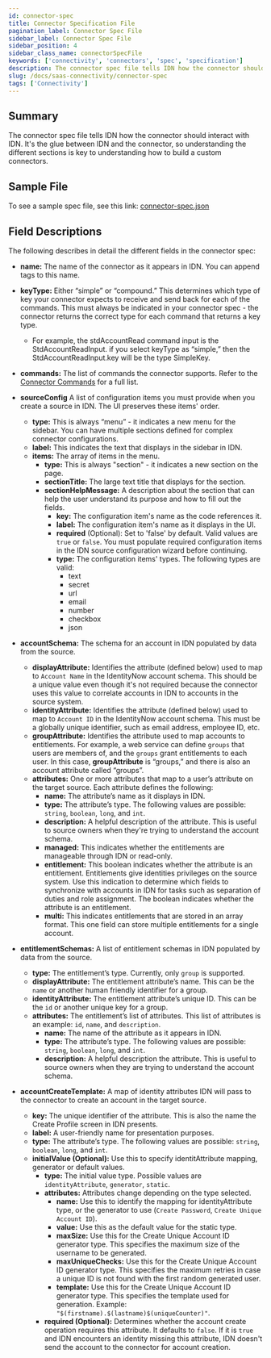 ```yaml
---
id: connector-spec
title: Connector Specification File
pagination_label: Connector Spec File
sidebar_label: Connector Spec File
sidebar_position: 4
sidebar_class_name: connectorSpecFile
keywords: ['connectivity', 'connectors', 'spec', 'specification']
description: The connector spec file tells IDN how the connector should interact between IDN and the custom connector. It is the glue between IDN and the connector, so understanding the different sections is key to understanding how to build a custom connectors.
slug: /docs/saas-connectivity/connector-spec
tags: ['Connectivity']
---
```


## Summary

The connector spec file tells IDN how the connector should interact with IDN. It's the glue between IDN and the connector, so understanding the different sections is key to understanding how to build a custom connectors.

## Sample File

To see a sample spec file, see this link: [connector-spec.json](https://github.com/sailpoint-oss/airtable-example-connector/blob/main/connector-spec.json)

## Field Descriptions

The following describes in detail the different fields in the connector spec:

- **name:** The name of the connector as it appears in IDN. You can append tags to this name.

- **keyType:** Either “simple” or “compound.” This determines which type of key your connector expects to receive and send back for each of the commands. This must always be indicated in your connector spec - the connector returns the correct type for each command that returns a key type.

  - For example, the stdAccountRead command input is the StdAccountReadInput. if you select keyType as “simple,” then the StdAccountReadInput.key will be the type SimpleKey.

- **commands:** The list of commands the connector supports. Refer to the [Connector Commands](https://developer.sailpoint.com/idn/docs/saas-connectivity/connector-commands) for a full list. 
- **sourceConfig** A list of configuration items you must provide when you create a source in IDN. The UI preserves these items' order. 
  - **type:** This is always “menu” - it indicates a new menu for the sidebar. You can have multiple sections defined for complex connector configurations.
  - **label:** This indicates the text that displays in the sidebar in IDN.
  - **items:** The array of items in the menu.
    - **type:** This is always "section" - it indicates a new section on the page.
    - **sectionTitle:** The large text title that displays for the section.
    - **sectionHelpMessage:** A description about the section that can help the user understand its purpose and how to fill out the fields.
      - **key:** The configuration item's name as the code references it.
      - **label:** The configuration item's name as it displays in the UI.
      - **required** (Optional): Set to 'false' by default. Valid values are `true` or `false`. You must populate required configuration items in the IDN source configuration wizard before continuing.
      - **type:** The configuration items' types. The following types are valid:
        - text
        - secret
        - url
        - email
        - number
        - checkbox
        - json
- **accountSchema:** The schema for an account in IDN populated by data from the source.
  - **displayAttribute:** Identifies the attribute (defined below) used to map to `Account Name` in the IdentityNow account schema. This should be a unique value even though it's not required because the connector uses this value to correlate accounts in IDN to accounts in the source system.
  - **identityAttribute:** Identifies the attribute (defined below) used to map to `Account ID` in the IdentityNow account schema. This must be a globally unique identifier, such as email address, employee ID, etc.
  - **groupAttribute:** Identifies the attribute used to map accounts to entitlements. For example, a web service can define `groups` that users are members of, and the `groups` grant entitlements to each user. In this case, **groupAttribute** is “groups,” and there is also an account attribute called “groups”.
  - **attributes:** One or more attributes that map to a user’s attribute on the target source. Each attribute defines the following:
    - **name:** The attribute’s name as it displays in IDN.
    - **type:** The attribute’s type. The following values are possible: `string`, `boolean`, `long`, and `int`.
    - **description:** A helpful description of the attribute. This is useful to source owners when they're trying to understand the account schema.
    - **managed:** This indicates whether the entitlements are manageable through IDN or read-only.
    - **entitlement:** This boolean indicates whether the attribute is an entitlement. Entitlements give identities privileges on the source system. Use this indication to determine which fields to synchronize with accounts in IDN for tasks such as separation of duties and role assignment. The boolean indicates whether the attribute is an entitlement.
    - **multi:** This indicates entitlements that are stored in an array format. This one field can store multiple entitlements for a single account.
- **entitlementSchemas:** A list of entitlement schemas in IDN populated by data from the source.
  - **type:** The entitlement’s type. Currently, only `group` is supported.
  - **displayAttribute:** The entitlement attribute’s name. This can be the `name` or another human friendly identifier for a group.
  - **identityAttribute:** The entitlement attribute’s unique ID. This can be the `id` or another unique key for a group.
  - **attributes:** The entitlement’s list of attributes. This list of attributes is an example: `id`, `name`, and `description`.
    - **name:** The name of the attribute as it appears in IDN.
    - **type:** The attribute’s type. The following values are possible: `string`, `boolean`, `long`, and `int`.
    - **description:** A helpful description the attribute. This is useful to source owners when they are trying to understand the account schema.
- **accountCreateTemplate:** A map of identity attributes IDN will pass to the connector to create an account in the target source.
  - **key:** The unique identifier of the attribute. This is also the name the Create Profile screen in IDN presents.
  - **label:** A user-friendly name for presentation purposes.
  - **type:** The attribute’s type. The following values are possible: `string`, `boolean`, `long`, and `int`.
  - **initialValue (Optional):** Use this to specify identitAttribute mapping, generator or default values.
    - **type:** The initial value type. Possible values are `identityAttribute`, `generator`, `static`.
    - **attributes:** Attributes change depending on the type selected.
      - **name:** Use this to identify the mapping for identityAttribute type, or the generator to use (`Create Password`, `Create Unique Account ID`).
      - **value:** Use this as the default value for the static type.
      - **maxSize:** Use this for the Create Unique Account ID generator type. This specifies the maximum size of the username to be generated.
      - **maxUniqueChecks:** Use this for the Create Unique Account ID generator type. This specifies the maximum retries in case a unique ID is not found with the first random generated user.
      - **template:** Use this for the Create Unique Account ID generator type. This specifies the template used for generation. Example: `"$(firstname).$(lastname)$(uniqueCounter)"`.
    - **required (Optional):** Determines whether the account create operation requires this attribute. It defaults to `false`. If it is `true` and IDN encounters an identity missing this attribute, IDN doesn't send the account to the connector for account creation.
